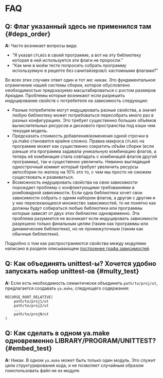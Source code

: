 # FAQ

## Q: Флаг указанный здесь не применился там {#deps_order}

**A:** Часто возникает вопросы вида:
 * "Я указал `CFLAGS` в своей программе, а вот на эту библиотеку которая в ней используется эти флаги не проросли."
 * "Как мне в моём тесте попросить собрать программу используемую в рецепте без санитайзеров/с кастомными флагами?"

Во всех этих случаях ответ один и тот же: никак. Это фундаментальное ограничение нашей системы сборки, которое обусловлено необходимостью
предсказуемо масштабироваться с ростом размеров Аркадии. Проблемы которые возникают если разрешить индуцирование свойств с потребителя на
зависимость следующие:
 * Разные потребители могут индуцировать разные свойства, а значит любую библиотеку может потребоваться пересобрать много раз в разных
   конфигурациях. Это требует существенно больших объёмов вычислительных ресурсов и дискового пространства под кэши чем текущая модель.
 * Предсказать стоимость добавления/изменения одной строчки в ya.make становится крайне сложно. Правка макроса `CFLAGS` на программе может
   как существенно сократить объём сборки (если раньше эта программа задавала уникальную комбинацию флагов, а теперь её комбинация стала
   совпадать с комбинацей флагов другой программы), так и существенно увеличить. Невинно выглядящий однострочный коммит который требует
   увеличить ресурсы автосборки по железу на 10% это то, с чем мы просто не сможем существовать и развиваться.
 * Возможность индуцировать свойства на свои зависимости порождает проблему с конфликтующими требованиями в ромбовидной
   зависимости. Если одна библиотека хочет свои зависимости собрать с одним набором флагов, а другая с другим и у них пересекающееся множество
   зависимостей, то не понятно как должны будут собираться любые библиотеки или программы которые зависят от двух этих библиотек одновременно.
   Эта проблема разумеется не возникает если индуцировать зависимости разрешено только финальным целям (таким как программы или динамические 
   библиотеки), но не промежуточным (таким как обычные библиотеки).

Подробно о том как распространяются свойства между модулями написано в разделе описывающем [построение графа зависимостей](how_it_works.md#build_deps).

## Q: Как объединять unittest-ы? Хочется удобно запускать набор unittest-ов {#multy_test}

**A:** Если есть необходимость семантически объединить `path/to/proj/ut`, предлагается создавать `ya.make`, следующего содержания:

```
RECURSE_ROOT_RELATIVE(
    path/to/proj1/ut
    path/to/proj2/ut
    ...
    path/to/projN/ut
)
```

## Q: Как сделать в одном ya.make одновременно LIBRARY/PROGRAM/UNITTEST? {#embed_test}

**A:** Никак. В одном  `ya.make` может быть только один модуль. Это служит цели структурирования кода, и не позволяет случайным образом поиспользовать файл не из модуля.
